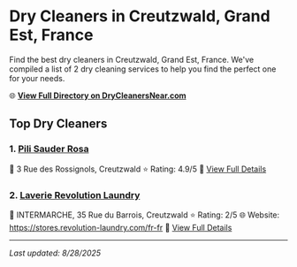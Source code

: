 # Dry Cleaners in Creutzwald, Grand Est, France

Find the best dry cleaners in Creutzwald, Grand Est, France. We've compiled a list of 2 dry cleaning services to help you find the perfect one for your needs.

🌐 **[View Full Directory on DryCleanersNear.com](https://drycleanersnear.com/city/France/Grand%20Est/Creutzwald)**

## Top Dry Cleaners

### 1. [Pili Sauder Rosa](https://drycleanersnear.com/dryCleaner/68afb8cf4e19aac41e8a23f3/pili-sauder-rosa)
📍 3 Rue des Rossignols, Creutzwald
⭐ Rating: 4.9/5
🔗 [View Full Details](https://drycleanersnear.com/dryCleaner/68afb8cf4e19aac41e8a23f3/pili-sauder-rosa)

### 2. [Laverie Revolution Laundry](https://drycleanersnear.com/dryCleaner/68afb8d64e19aac41e8a24a2/laverie-revolution-laundry)
📍 INTERMARCHE, 35 Rue du Barrois, Creutzwald
⭐ Rating: 2/5
🌐 Website: https://stores.revolution-laundry.com/fr-fr
🔗 [View Full Details](https://drycleanersnear.com/dryCleaner/68afb8d64e19aac41e8a24a2/laverie-revolution-laundry)


---

*Last updated: 8/28/2025*
